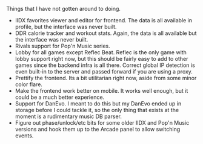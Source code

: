 Things that I have not gotten around to doing.

 - IIDX favorites viewer and editor for frontend. The data is all available in profile, but the interface was never built.
 - DDR calorie tracker and workout stats. Again, the data is all available but the interface was never built.
 - Rivals support for Pop'n Music series.
 - Lobby for all games except Reflec Beat. Reflec is the only game with lobby support right now, but this should be fairly easy to add to other games since the backend infra is all there. Correct global IP detection is even built-in to the server and passed forward if you are using a proxy.
 - Prettify the frontend. Its a bit utilitarian right now, aside from some minor color flare.
 - Make the frontend work better on mobile. It works well enough, but it could be a much better experience.
 - Support for DanEvo. I meant to do this but my DanEvo ended up in storage before I could tackle it, so the only thing that exists at the moment is a rudimentary music DB parser.
 - Figure out phase/unlock/etc bits for some older IIDX and Pop'n Music versions and hook them up to the Arcade panel to allow switching events.
